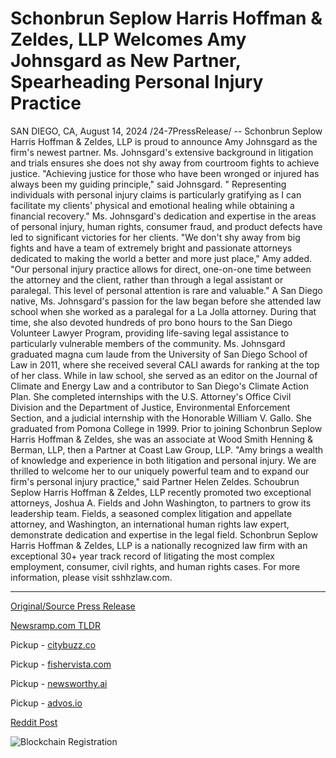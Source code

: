 # Schonbrun Seplow Harris Hoffman & Zeldes, LLP Welcomes Amy Johnsgard as New Partner, Spearheading Personal Injury Practice

SAN DIEGO, CA, August 14, 2024 /24-7PressRelease/ -- Schonbrun Seplow Harris Hoffman & Zeldes, LLP is proud to announce Amy Johnsgard as the firm's newest partner. Ms. Johnsgard's extensive background in litigation and trials ensures she does not shy away from courtroom fights to achieve justice.  "Achieving justice for those who have been wronged or injured has always been my guiding principle," said Johnsgard. " Representing individuals with personal injury claims is particularly gratifying as I can facilitate my clients' physical and emotional healing while obtaining a financial recovery."  Ms. Johnsgard's dedication and expertise in the areas of personal injury, human rights, consumer fraud, and product defects have led to significant victories for her clients.  "We don't shy away from big fights and have a team of extremely bright and passionate attorneys dedicated to making the world a better and more just place," Amy added. "Our personal injury practice allows for direct, one-on-one time between the attorney and the client, rather than through a legal assistant or paralegal. This level of personal attention is rare and valuable."  A San Diego native, Ms. Johnsgard's passion for the law began before she attended law school when she worked as a paralegal for a La Jolla attorney. During that time, she also devoted hundreds of pro bono hours to the San Diego Volunteer Lawyer Program, providing life-saving legal assistance to particularly vulnerable members of the community.  Ms. Johnsgard graduated magna cum laude from the University of San Diego School of Law in 2011, where she received several CALI awards for ranking at the top of her class. While in law school, she served as an editor on the Journal of Climate and Energy Law and a contributor to San Diego's Climate Action Plan. She completed internships with the U.S. Attorney's Office Civil Division and the Department of Justice, Environmental Enforcement Section, and a judicial internship with the Honorable William V. Gallo. She graduated from Pomona College in 1999. Prior to joining Schonbrun Seplow Harris Hoffman & Zeldes, she was an associate at Wood Smith Henning & Berman, LLP, then a Partner at Coast Law Group, LLP.  "Amy brings a wealth of knowledge and experience in both litigation and personal injury. We are thrilled to welcome her to our uniquely powerful team and to expand our firm's personal injury practice," said Partner Helen Zeldes.  Schoubrun Seplow Harris Hoffman & Zeldes, LLP recently promoted two exceptional attorneys, Joshua A. Fields and John Washington, to partners to grow its leadership team. Fields, a seasoned complex litigation and appellate attorney, and Washington, an international human rights law expert, demonstrate dedication and expertise in the legal field.  Schonbrun Seplow Harris Hoffman & Zeldes, LLP is a nationally recognized law firm with an exceptional 30+ year track record of litigating the most complex employment, consumer, civil rights, and human rights cases. For more information, please visit sshhzlaw.com. 

---

[Original/Source Press Release](https://www.24-7pressrelease.com/press-release/513357/schonbrun-seplow-harris-hoffman-zeldes-llp-welcomes-amy-johnsgard-as-new-partner-spearheading-personal-injury-practice)
                    

[Newsramp.com TLDR](https://newsramp.com/curated-news/amy-johnsgard-joins-schonbrun-seplow-harris-hoffman-zeldes-llp-as-partner/63adfee01514f638fb14c02d8f2f6015) 


Pickup - [citybuzz.co](https://citybuzz.co/2024/08/14/amy-johnsgard-joins-schonbrun-seplow-harris-hoffman-zeldes-as-partner-expanding-personal-injury-practice)

Pickup - [fishervista.com](https://fishervista.com/en/schonbrun-seplow-harris-hoffman-zeldes-llp-welcomes-amy-johnsgard-as-new-partner-expanding-personal-injury-practice/20245723)

Pickup - [newsworthy.ai](https://newsworthy.ai/curated/schonbrun-seplow-harris-hoffman-zeldes-expands-personal-injury-practice-with-new-partner-amy-johnsgard/20245723)

Pickup - [advos.io](https://advos.io/en/schonbrun-seplow-harris-hoffman-zeldes-llp-welcomes-amy-johnsgard-as-new-partner-in-personal-injury-practice/20245723)
 



[Reddit Post](https://www.reddit.com/r/Leadership_Management/comments/1erv9ce/amy_johnsgard_joins_schonbrun_seplow_harris/) 



![Blockchain Registration](https://cdn.newsramp.app/24-7PressRelease/qrcode/248/14/knob96gC.webp)